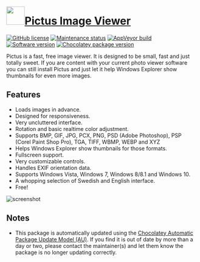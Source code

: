 # [<img src="https://cdn.jsdelivr.net/gh/dgalbraith/chocolatey-packages@85fbad928f7a769e4ac72266ceb44bd68633fe8c/icons/pictus.png" width="48" height="48" />Pictus Image Viewer](https://chocolatey.org/packages/pictus)

[![GitHub license](https://img.shields.io/github/license/poppeman/Pictus)](https://github.com/poppeman/Pictus/blob/master/LICENSE)
[![Maintenance status](https://img.shields.io/badge/maintained%3F-yes-green.svg)](https://gitHub.com/dgalbraith/chocolatey-packages/graphs/commit-activity)
[![AppVeyor build](https://img.shields.io/appveyor/ci/dgalbraith/chocolatey-packages)](https://ci.appveyor.com/project/dgalbraith/chocolatey-packages)
[![Software version](https://img.shields.io/badge/Source-1.7.0-blue.svg)](https://github.com/poppeman/Pictus/releases/tag/v1.7.0)
[![Chocolatey package version](https://img.shields.io/chocolatey/v/pictus?label=Chocolatey)](https://chocolatey.org/packages/pictus)

Pictus is a fast, free image viewer. It is designed to be small, fast and just totally sweet. If you are content with your current photo viewer software you can still install Pictus and just let it help Windows Explorer show thumbnails for even more images.

## Features

* Loads images in advance.
* Designed for responsiveness.
* Very uncluttered interface.
* Rotation and basic realtime color adjustment.
* Supports BMP, GIF, JPG, PCX, PNG, PSD (Adobe Photoshop), PSP (Corel Paint Shop Pro), TGA, TIFF, WBMP, WEBP and XYZ
* Helps Windows Explorer show thumbnails for those formats.
* Fullscreen support.
* Very customizable controls.
* Handles EXIF orientation data.
* Supports Windows Vista, Windows 7, Windows 8/8.1 and Windows 10.
* A whopping selection of Swedish and English interface.
* Free!

![screenshot](https://cdn.jsdelivr.net/gh/dgalbraith/chocolatey-packages@85fbad928f7a769e4ac72266ceb44bd68633fe8c/automatic/pictus/screenshot.png)

## Notes

* This package is automatically updated using the [Chocolatey Automatic Package Update Model (AU)](https://github.com/majkinetor/au/blob/master/README.md).
  If you find it is out of date by more than a day or two, please contact the maintainer(s) and let them know the package is no longer updating correctly.
